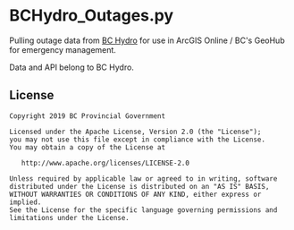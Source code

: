 # BCHydro_Outages.py
Pulling outage data from [BC Hydro](https://www.bchydro.com/power-outages/app/outage-map.html) for use in ArcGIS Online / BC's GeoHub for emergency management.

Data and API belong to BC Hydro.

## License
    Copyright 2019 BC Provincial Government

    Licensed under the Apache License, Version 2.0 (the "License");
    you may not use this file except in compliance with the License.
    You may obtain a copy of the License at

       http://www.apache.org/licenses/LICENSE-2.0

    Unless required by applicable law or agreed to in writing, software
    distributed under the License is distributed on an "AS IS" BASIS,
    WITHOUT WARRANTIES OR CONDITIONS OF ANY KIND, either express or implied.
    See the License for the specific language governing permissions and
    limitations under the License.
